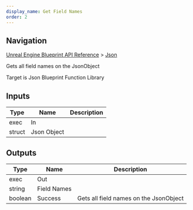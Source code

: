 ```yaml
---
display_name: Get Field Names
order: 2
---
```

## Navigation

[Unreal Engine Blueprint API Reference](https://dev.epicgames.com/documentation/en-us/unreal-engine/BlueprintAPI) > [Json](https://dev.epicgames.com/documentation/en-us/unreal-engine/BlueprintAPI/Json)

Gets all field names on the JsonObject

Target is Json Blueprint Function Library

## Inputs

| Type | Name | Description |
| --- | --- | --- |
| exec | In |  |
| struct | Json Object |  |

## Outputs

| Type | Name | Description |
| --- | --- | --- |
| exec | Out |  |
| string | Field Names |  |
| boolean | Success | Gets all field names on the JsonObject |
